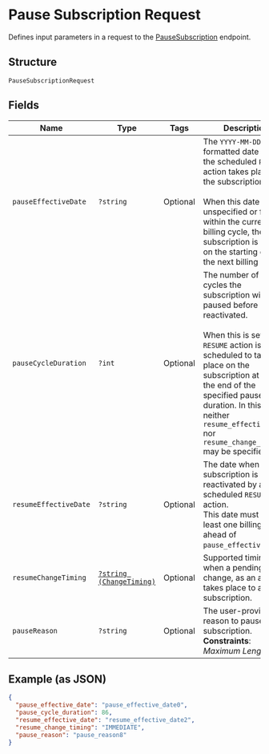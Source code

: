 
# Pause Subscription Request

Defines input parameters in a request to the
[PauseSubscription](/doc/apis/subscriptions.md#pause-subscription) endpoint.

## Structure

`PauseSubscriptionRequest`

## Fields

| Name | Type | Tags | Description | Getter | Setter |
|  --- | --- | --- | --- | --- | --- |
| `pauseEffectiveDate` | `?string` | Optional | The `YYYY-MM-DD`-formatted date when the scheduled `PAUSE` action takes place on the subscription.<br><br>When this date is unspecified or falls within the current billing cycle, the subscription is paused<br>on the starting date of the next billing cycle. | getPauseEffectiveDate(): ?string | setPauseEffectiveDate(?string pauseEffectiveDate): void |
| `pauseCycleDuration` | `?int` | Optional | The number of billing cycles the subscription will be paused before it is reactivated.<br><br>When this is set, a `RESUME` action is also scheduled to take place on the subscription at<br>the end of the specified pause cycle duration. In this case, neither `resume_effective_date`<br>nor `resume_change_timing` may be specified. | getPauseCycleDuration(): ?int | setPauseCycleDuration(?int pauseCycleDuration): void |
| `resumeEffectiveDate` | `?string` | Optional | The date when the subscription is reactivated by a scheduled `RESUME` action.<br>This date must be at least one billing cycle ahead of `pause_effective_date`. | getResumeEffectiveDate(): ?string | setResumeEffectiveDate(?string resumeEffectiveDate): void |
| `resumeChangeTiming` | [`?string (ChangeTiming)`](/doc/models/change-timing.md) | Optional | Supported timings when a pending change, as an action, takes place to a subscription. | getResumeChangeTiming(): ?string | setResumeChangeTiming(?string resumeChangeTiming): void |
| `pauseReason` | `?string` | Optional | The user-provided reason to pause the subscription.<br>**Constraints**: *Maximum Length*: `255` | getPauseReason(): ?string | setPauseReason(?string pauseReason): void |

## Example (as JSON)

```json
{
  "pause_effective_date": "pause_effective_date0",
  "pause_cycle_duration": 86,
  "resume_effective_date": "resume_effective_date2",
  "resume_change_timing": "IMMEDIATE",
  "pause_reason": "pause_reason8"
}
```

